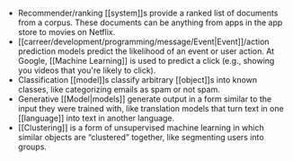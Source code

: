 - Recommender/ranking [[system]]s provide a ranked list of documents from a corpus. These documents can be anything from apps in the app store to movies on Netflix.
- [[carreer/development/programming/message/Event|Event]]/action prediction models predict the likelihood of an event or user action. At Google, [[Machine Learning]] is used to predict a click (e.g., showing you videos that you're likely to click).
- Classification [[model]]s classify arbitrary [[object]]s into known classes, like categorizing emails as spam or not spam.
- Generative [[Model|models]] generate output in a form similar to the input they were trained with, like translation models that turn text in one [[language]] into text in another language.
- [[Clustering]] is a form of unsupervised machine learning in which similar objects are “clustered” together, like segmenting users into groups.
